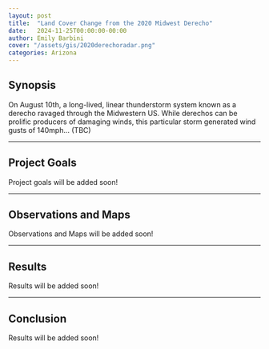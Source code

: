 ```yaml
---
layout: post
title:  "Land Cover Change from the 2020 Midwest Derecho"
date:   2024-11-25T00:00:00-00:00
author: Emily Barbini
cover: "/assets/gis/2020derechoradar.png"
categories: Arizona
---
```


<h2>Synopsis</h2>
<p>On August 10th, a long-lived, linear thunderstorm system known as a derecho ravaged through the Midwestern US. While derechos can be prolific producers of damaging winds, this particular storm generated wind gusts of 140mph... (TBC) </p>  

<hr>

<h2>Project Goals</h2>
<p>Project goals will be added soon!</p>

<hr>

<h2>Observations and Maps</h2>
<p>Observations and Maps will be added soon!</p>

<hr>

<h2>Results</h2>
<p>Results will be added soon!</p>

<hr>

<h2>Conclusion</h2>
<p>Results will be added soon!</p>